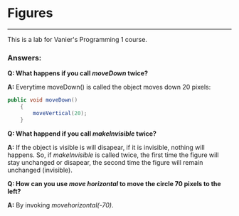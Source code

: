 # Figures
---
This is a lab for Vanier's Programming 1 course.

### Answers:

**Q: What happens if you call *moveDown* twice?**  

**A:** Everytime moveDown() is called the object moves down 20 pixels:
``` java
public void moveDown()
    {
        moveVertical(20);
    }
```

**Q: What happend if you call *makeInvisible* twice?**  

**A:** If the object is visible is will disapear, if it is invisible, nothing will happens. So, if *makeInvisible* is called twice, the first time the figure will stay unchanged or disapear, the second time the figure will remain unchanged (invisible).


**Q: How can you use *move horizontal* to move the circle 70 pixels to the left?**  

**A:** By invoking *movehorizontal(-70)*.